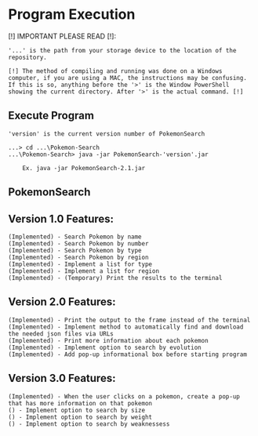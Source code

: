 # Program Execution

[!] IMPORTANT PLEASE READ [!]: 

	'...' is the path from your storage device to the location of the repository.

	[!] The method of compiling and running was done on a Windows computer, if you are using a MAC, the instructions may be confusing. If this is so, anything before the '>' is the Window PowerShell showing the current directory. After '>' is the actual command. [!]

## Execute Program

	'version' is the current version number of PokemonSearch

	...> cd ...\Pokemon-Search
	...\Pokemon-Search> java -jar PokemonSearch-'version'.jar

		Ex. java -jar PokemonSearch-2.1.jar

## PokemonSearch
  ## Version 1.0 Features:
	(Implemented) - Search Pokemon by name
	(Implemented) - Search Pokemon by number
	(Implemented) - Search Pokemon by type
	(Implemented) - Search Pokemon by region
	(Implemented) - Implement a list for type
	(Implemented) - Implement a list for region
	(Implemented) - (Temporary) Print the results to the terminal

  ## Version 2.0 Features:
	(Implemented) - Print the output to the frame instead of the terminal
	(Implemented) - Implement method to automatically find and download the needed json files via URLs
	(Implemented) - Print more information about each pokemon
	(Implemented) - Implement option to search by evolution
	(Implemented) - Add pop-up informational box before starting program

  ## Version 3.0 Features:
	(Implemented) - When the user clicks on a pokemon, create a pop-up that has more information on that pokemon
	() - Implement option to search by size
	() - Implement option to search by weight
	() - Implement option to search by weaknessess
